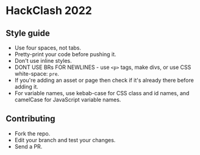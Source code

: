 # HackClash 2022

## Style guide
* Use four spaces, not tabs.
* Pretty-print your code before pushing it.
* Don't use inline styles.
* DONT USE BRs FOR NEWLINES - use `<p>` tags, make divs, or use CSS white-space: `pre`.
* If you're adding an asset or page then check if it's already there before adding it.
* For variable names, use kebab-case for CSS class and id names, and camelCase for JavaScript variable names.

## Contributing
* Fork the repo.
* Edit your branch and test your changes.
* Send a PR.
